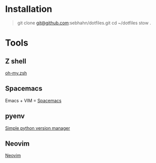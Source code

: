# Installation

> git clone git@github.com:sebhahn/dotfiles.git
> cd ~/dotfiles
> stow .

# Tools

## Z shell
[oh-my.zsh](https://github.com/robbyrussell/oh-my-zsh)

## Spacemacs
Emacs + VIM = [Spacemacs](https://github.com/syl20bnr/spacemacs)

## pyenv
[Simple python version manager](https://github.com/pyenv/pyenv)

## Neovim
[Neovim](https://github.com/neovim/neovim)
